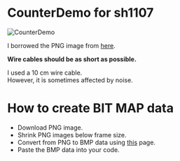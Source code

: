 # CounterDemo for sh1107

![CounterDemo](https://user-images.githubusercontent.com/6020549/172309772-70362e5f-7ca1-41e1-8df9-9b6d30f8d7c4.JPG)

I borrowed the PNG image from [here](https://www.iconspng.com/image/5656/seven-segment-display-gray-0).   

__Wire cables should be as short as possible.__   

I used a 10 cm wire cable.   
However, it is sometimes affected by noise.   


# How to create BIT MAP data   
- Download PNG image.   
- Shrink PNG images below frame size.   
- Convert from PNG to BMP data using [this](https://www.mischianti.org/2021/07/14/ssd1306-oled-display-draw-images-splash-and-animations-2/) page.   
- Paste the BMP data into your code.   



